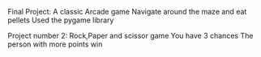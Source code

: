 Final Project:
A classic Arcade game
Navigate around the maze and eat pellets
Used the pygame library


Project number 2:
Rock,Paper and scissor game
You have 3 chances
The person with more points win
